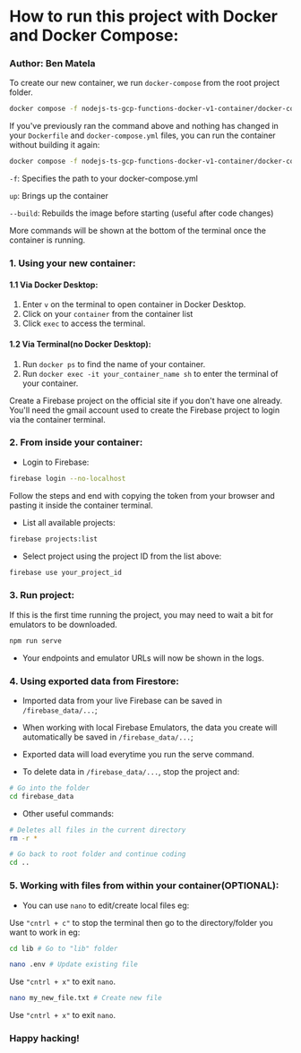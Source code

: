 # How to run this project with Docker and Docker Compose:
### Author: Ben Matela

To create our new container, we run `docker-compose` from the root project folder.

```bash
docker compose -f nodejs-ts-gcp-functions-docker-v1-container/docker-compose.yml up --build
```

If you've previously ran the command above and nothing has changed in your `Dockerfile` and `docker-compose.yml` files, you can run the container without building it again:

```bash
docker compose -f nodejs-ts-gcp-functions-docker-v1-container/docker-compose.yml up # --build is removed
```

`-f`: Specifies the path to your docker-compose.yml

`up`: Brings up the container

`--build`: Rebuilds the image before starting (useful after code changes)

More commands will be shown at the bottom of the terminal once the container is running.

### 1. Using your new container:

#### 1.1 Via Docker Desktop:

1. Enter `v` on the terminal to open container in Docker Desktop.
2. Click on your `container` from the container list
3. Click `exec` to access the terminal.

#### 1.2 Via Terminal(no Docker Desktop):

1. Run `docker ps` to find the name of your container.
2. Run `docker exec -it your_container_name sh` to enter the terminal of your container.

Create a Firebase project on the official site if you don't have one already. 
You'll need the gmail account used to create the Firebase project to login via the container terminal.

### 2. From inside your container:

- Login to Firebase:

``` bash
firebase login --no-localhost
```

Follow the steps and end with copying the token from your browser and pasting it inside the container terminal.

- List all available projects:

``` bash
firebase projects:list
```

- Select project using the project ID from the list above:

``` bash
firebase use your_project_id
```

### 3. Run project: 

If this is the first time running the project, you may need to wait a bit for emulators to be downloaded.

``` bash
npm run serve
```

- Your endpoints and emulator URLs will now be shown in the logs.

### 4. Using exported data from Firestore:

- Imported data from your live Firebase can be saved in `/firebase_data/...`;

- When working with local Firebase Emulators, the data you create will automatically be saved in `/firebase_data/...`;

- Exported data will load everytime you run the serve command.

- To delete data in `/firebase_data/...`, stop the project and:

```sh
# Go into the folder
cd firebase_data
```

- Other useful commands:

```sh
# Deletes all files in the current directory
rm -r *
```

```sh
# Go back to root folder and continue coding
cd ..
```

### 5. Working with files from within your container(OPTIONAL):

- You can use `nano` to edit/create local files eg:

Use `"cntrl + c"` to stop the terminal then go to the directory/folder you want to work in eg:

```bash
cd lib # Go to "lib" folder
```

```bash
nano .env # Update existing file
```

Use `"cntrl + x"` to exit `nano`.

```bash
nano my_new_file.txt # Create new file
```

Use `"cntrl + x"` to exit `nano`.

### Happy hacking!
